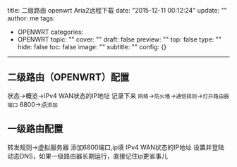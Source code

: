 title: 二级路由 openwrt Aria2远程下载
date: "2015-12-11 00:12:24"
update: ""
author: me
tags:
- OPENWRT
categories:
- OPENWRT
topic: ""
cover: ""
draft: false
preview: ""
top: false
type: ""
hide: false
toc: false
image: ""
subtitle: ""
config: {}


---



## 二级路由（OPENWRT）配置 
状态->概览->IPv4 WAN状态的IP地址 记录下来
`网络`->`防火墙`->`通信规则`->`打开路由器端口` 6800->点`添加`
## 一级路由配置

转发规则->虚拟服务器 添加6800端口,ip填 IPv4 WAN状态的IP地址 设置并登陆动态DNS，如果一级路由器长期运行，直接记住ip更省事儿
